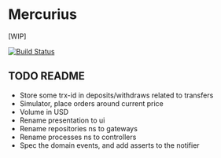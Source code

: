 # Mercurius

[WIP]

[![Build Status](https://travis-ci.org/eeng/mercurius.svg?branch=master)](https://travis-ci.org/eeng/mercurius)

## TODO README

- Store some trx-id in deposits/withdraws related to transfers
- Simulator, place orders around current price
- Volume in USD
- Rename presentation to ui
- Rename repositories ns to gateways
- Rename processes ns to controllers
- Spec the domain events, and add asserts to the notifier
